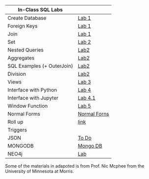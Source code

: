 
| In-Class SQL Labs    |       |
|----------|------------------|
|  Create Database | [Lab 1](inclass/Lab1)|
|  Foreign Keys | [Lab 1](inclass/Lab1)|
| Join |[Lab 1](inclass/Lab1)|
| Set | [Lab 2](inclass/Lab2)|
|Nested Queries | [Lab2](inclass/Lab2)|
|Aggregates | [Lab2](inclass/Lab2)|
|SQL Examples (+ OuterJoin) | [Lab2](inclass/Lab2)|
|Division | [Lab2](inclass/Lab2)|
| Views | [ Lab 3](labs/Lab5_views.md) | 
| Interface with Python | [Lab 4](inclass/Lab_Python)|
| Interface with Jupyter| [Lab 4.1](inclass/Mysql-Jupyter.ipynb)|
| Window Function |[Lab 5](inclass/Lab4)|
| Normal Forms | [Normal Forns](labs/Lab3_Normal_forms.md) |
| Roll up| [link](Rollup)|
|Triggers |  |
| JSON    | [To Do](other/Lab_JSON-XML)  |
| MONGODB | [Mongo DB](labs/Lab10_mongoDB.md)  |
| NEO4j   | [Lab](other/Lab11_neo4j)   |






Some of the materials in adapoted is from Prof. Nic Mcphee from the University of Minnesota at Morris.

